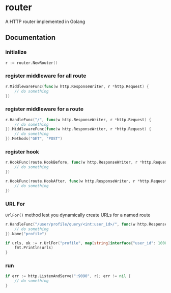 router
======

A HTTP router implemented in Golang


## Documentation

### initialize
```go
r := router.NewRouter()
```

### register middleware for all route
```go
r.MiddlewareFunc(func(w http.ResponseWriter, r *http.Request) {
    // do something
})
```

### register middleware for a route
```go
r.HandleFunc("/", func(w http.ResponseWriter, r *http.Request) {
    // do something
}).MiddlewareFunc(func(w http.ResponseWriter, r *http.Request) {
    // do something
}).Methods("GET", "POST")
```

### register hook
```go
r.HookFunc(route.HookBefore, func(w http.ResponseWriter, r *http.Request) {
    // do something
})

r.HookFunc(route.HookAfter, func(w http.ResponseWriter, r *http.Request) {
    // do something
})
```

### URL For
`UrlFor()` method lest you dynamically create URLs for a named route
```go
r.HandleFunc("/user/profile/query/<int:user_id>/", func(w http.ResponseWriter, r *http.Request) {
    // do something
}).Name("profile")

if urls, ok := r.UrlFor("profile", map[string]interface{"user_id": 100001}); ok {
    fmt.Println(urls)
}
```


### run
```go
if err := http.ListenAndServe(":9090", r); err != nil {
    // do something
}
```
